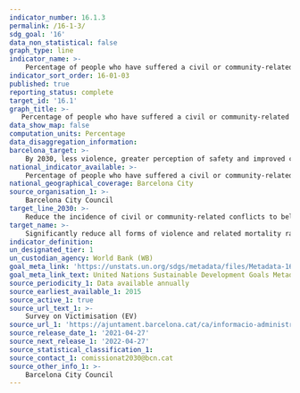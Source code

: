```yaml
---
indicator_number: 16.1.3
permalink: /16-1-3/
sdg_goal: '16'
data_non_statistical: false
graph_type: line
indicator_name: >-
    Percentage of people who have suffered a civil or community-related dispute in the last year
indicator_sort_order: 16-01-03
published: true
reporting_status: complete
target_id: '16.1'
graph_title: >-
   Percentage of people who have suffered a civil or community-related dispute in the last year
data_show_map: false
computation_units: Percentage
data_disaggregation_information:
barcelona_target: >-
    By 2030, less violence, greater perception of safety and improved community life in Barcelona
national_indicator_available: >-
    Percentage of people who have suffered a civil or community-related dispute in the last year
national_geographical_coverage: Barcelona City
source_organisation_1: >-
    Barcelona City Council
target_line_2030: >-
    Reduce the incidence of civil or community-related conflicts to below 10% 
target_name: >-
    Significantly reduce all forms of violence and related mortality rates everywhere
indicator_definition:
un_designated_tier: 1
un_custodian_agency: World Bank (WB)
goal_meta_link: 'https://unstats.un.org/sdgs/metadata/files/Metadata-16-01-03.pdf'
goal_meta_link_text: United Nations Sustainable Development Goals Metadata (pdf 894kB)
source_periodicity_1: Data available annually
source_earliest_available_1: 2015
source_active_1: true
source_url_text_1: >-
    Survey on Victimisation (EV)
source_url_1: 'https://ajuntament.barcelona.cat/ca/informacio-administrativa/registre-enquestes-i-estudis-opinio'
source_release_date_1: '2021-04-27'
source_next_release_1: '2022-04-27'
source_statistical_classification_1: 
source_contact_1: comissionat2030@bcn.cat
source_other_info_1: >-
    Barcelona City Council
---
```

